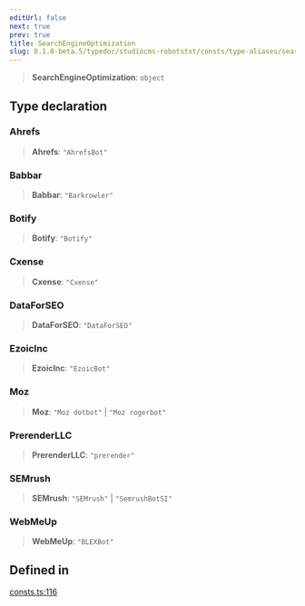 ```yaml
---
editUrl: false
next: true
prev: true
title: SearchEngineOptimization
slug: 0.1.0-beta.5/typedoc/studiocms-robotstxt/consts/type-aliases/searchengineoptimization
---
```


> **SearchEngineOptimization**: `object`

## Type declaration

### Ahrefs

> **Ahrefs**: `"AhrefsBot"`

### Babbar

> **Babbar**: `"Barkrowler"`

### Botify

> **Botify**: `"Botify"`

### Cxense

> **Cxense**: `"Cxense"`

### DataForSEO

> **DataForSEO**: `"DataForSEO"`

### EzoicInc

> **EzoicInc**: `"EzoicBot"`

### Moz

> **Moz**: `"Moz dotbot"` | `"Moz rogerbot"`

### PrerenderLLC

> **PrerenderLLC**: `"prerender"`

### SEMrush

> **SEMrush**: `"SEMrush"` | `"SemrushBotSI"`

### WebMeUp

> **WebMeUp**: `"BLEXBot"`

## Defined in

[consts.ts:116](https://github.com/astrolicious/studiocms/tree/main/packages/studiocms_robotstxt/src/consts.ts#L116)
